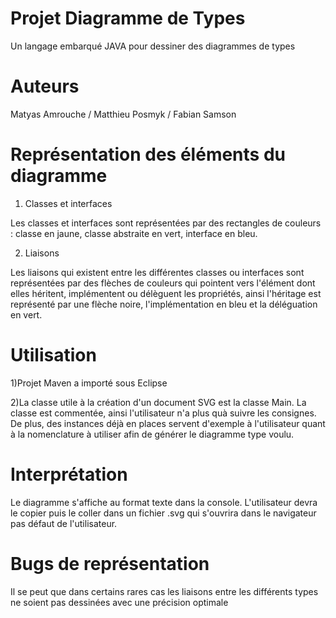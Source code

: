 # Projet Diagramme de Types
Un langage embarqué JAVA pour dessiner des diagrammes de types


# Auteurs
Matyas Amrouche / Matthieu Posmyk / Fabian Samson

# Représentation des éléments du diagramme
1) Classes et interfaces

Les classes et interfaces sont représentées par des rectangles de couleurs : classe en jaune, classe abstraite en vert, interface en bleu.

2) Liaisons

Les liaisons qui existent entre les différentes classes ou interfaces sont représentées par des flèches de couleurs qui pointent vers l'élément dont elles héritent, implémentent ou délèguent les propriétés, ainsi l'héritage est représenté par une flèche noire, l'implémentation en bleu et la déléguation en vert.

# Utilisation
1)Projet Maven a importé sous Eclipse

2)La classe utile à la création d'un document SVG est la classe Main. La classe est commentée, ainsi l'utilisateur n'a plus quà suivre les consignes. De plus, des instances déjà en places servent d'exemple à l'utilisateur quant à la nomenclature à utiliser afin de générer le diagramme type voulu. 

# Interprétation
Le diagramme s'affiche au format texte dans la console. L'utilisateur devra le copier puis le coller dans un fichier .svg qui s'ouvrira dans le navigateur pas défaut de l'utilisateur.

# Bugs de représentation

Il se peut que dans certains rares cas les liaisons entre les différents types ne soient pas dessinées avec une précision optimale

